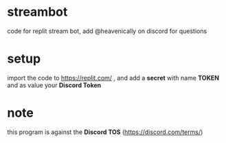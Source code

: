 # streambot
code for replit stream bot, add @heavenically on discord for questions

# setup
import the code to https://replit.com/ , and add a **secret** with name **TOKEN** and as value your **Discord Token**

# note
this program is against the **Discord TOS** (https://discord.com/terms/)
